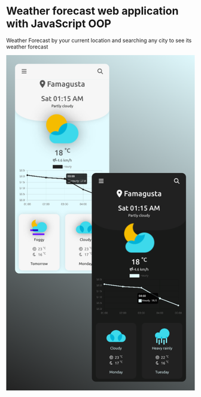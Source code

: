 # Weather forecast web application with JavaScript OOP

Weather Forecast by your current location and searching any city to see its weather forecast

![App_Image](/src/img/weather-forecast-v3.1.png)
